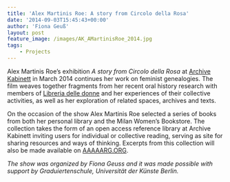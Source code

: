 ```yaml
---
title: 'Alex Martinis Roe: A story from Circolo della Rosa'
date: '2014-09-03T15:45:43+00:00'
author: 'Fiona Geuß'
layout: post
feature_image: /images/AK_AMartinisRoe_2014.jpg
tags:
    - Projects
---
```


Alex Martinis Roe’s exhibition *A story from Circolo della Rosa* at [Archive Kabinett](http://www.archivekabinett.org) in March 2014 continues her work on feminist genealogies. The film weaves together fragments from her recent oral history research with members of [Libreria delle donne](http://www.libreriadelledonne.it/) and her experiences of their collective activities, as well as her exploration of related spaces, archives and texts.

<!--more-->

On the occasion of the show Alex Martinis Roe selected a series of books from both her personal library and the Milan Women’s Bookstore. The collection takes the form of an open access reference library at Archive Kabinett inviting users for individual or collective reading, serving as site for sharing resources and ways of thinking. Excerpts from this collection will also be made available on [AAAAARG.ORG](http://aaaaarg.org/collection/5300fc073078882f02000024).

*The show was organized by Fiona Geuss and it was made possible with support by Graduiertenschule, Universität der Künste Berlin.*
